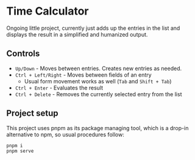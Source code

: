 # Time Calculator

Ongoing little project, currently just adds up the entries in the list and displays the result in a simplified and humanized output.

## Controls
- `Up/Down` - Moves between entries. Creates new entries as needed.
- `Ctrl + Left/Right` - Moves between fields of an entry
  - Usual form movement works as well (`Tab` and `Shift + Tab`)
- `Ctrl + Enter` - Evaluates the result
- `Ctrl + Delete` - Removes the currently selected entry from the list

## Project setup
This project uses pnpm as its package managing tool, which is a drop-in alternative to npm, so usual procedures follow:
```
pnpm i
pnpm serve
```
